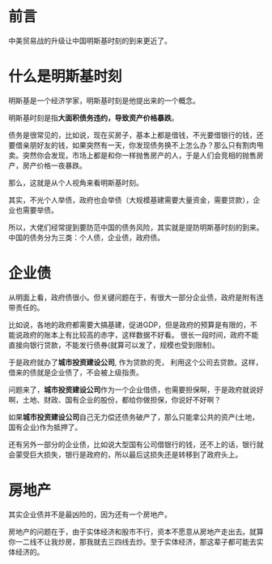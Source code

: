 # 前言
中美贸易战的升级让中国明斯基时刻的到来更近了。

# 什么是明斯基时刻

明斯基是一个经济学家，明斯基时刻是他提出来的一个概念。

明斯基时刻是指**大面积债务违约，导致资产价格暴跌**。

债务是很常见的，比如说，现在买房子，基本上都是借钱，不光要借银行的钱，还要借亲朋好友的钱，如果突然有一天，你发现债务换不上怎么办？那么只有割肉甩卖。突然你会发现，市场上都是和你一样抛售房产的人，于是人们会竞相的抛售房产，房产价格一夜暴跌。

那么，这就是从个人视角来看明斯基时刻。

其实，不光个人举债，政府也会举债（大规模基建需要大量资金，需要贷款），企业也需要举债。

所以，大佬们经常提到要防范中国的债务风险，其实就是提防明斯基时刻的到来。中国的债务分为三类：个人债，企业债，政府债。


# 企业债

从明面上看，政府债很小。但关键问题在于，有很大一部分企业债，政府是附有连带责任的。

比如说，各地的政府都需要大搞基建，促进GDP，但是政府的预算是有限的，不能说政府的账本上有比较高的赤字，这样数据不好看。 很长一段时间，政府不能直接向银行贷款，不能发行债券(就算可以发了，规模也受到限制)。

于是政府就办了**城市投资建设公司**, 作为贷款的壳， 利用这个公司去贷款。这样，借来的债就是企业债了，不会被上级指责。

问题来了，**城市投资建设公司**作为一个企业借债，也需要担保啊，于是政府就说好啊，土地、财政、国有企业的股份，都给你做担保，你说好不好啊？

如果**城市投资建设公司**自己无力偿还债务破产了，那么只能拿公共的资产(土地，国有企业)作为抵押了。

还有另外一部分的企业债，比如说大型国有公司借银行的钱，还不上的话，银行就会蒙受巨大损失，银行是政府的，所以最后这损失还是转移到了政府头上。


# 房地产

其实企业债并不是最凶险的，因为还有一个房地产。

房地产的问题在于，由于实体经济和股市不行，资本不愿意从房地产走出去。就算你一二线不让我炒房，那我就去三四线去炒。至于实体经济，那这辈子都可能去实体经济的。




